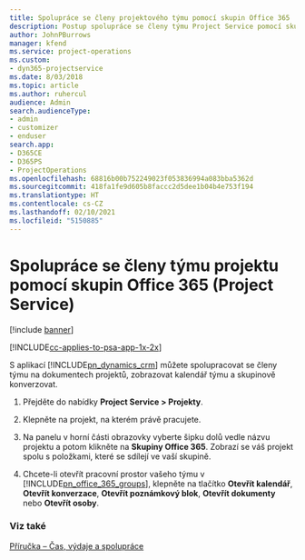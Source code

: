 ```yaml
---
title: Spolupráce se členy projektového týmu pomocí skupin Office 365
description: Postup spolupráce se členy týmu Project Service pomocí skupin Office 365
author: JohnPBurrows
manager: kfend
ms.service: project-operations
ms.custom:
- dyn365-projectservice
ms.date: 8/03/2018
ms.topic: article
ms.author: ruhercul
audience: Admin
search.audienceType:
- admin
- customizer
- enduser
search.app:
- D365CE
- D365PS
- ProjectOperations
ms.openlocfilehash: 68816b00b752249023f053836994a083bba5362d
ms.sourcegitcommit: 418fa1fe9d605b8faccc2d5dee1b04b4e753f194
ms.translationtype: HT
ms.contentlocale: cs-CZ
ms.lasthandoff: 02/10/2021
ms.locfileid: "5150885"
---
```

# <a name="collaborate-with-your-project-team-members-with-office-365-groups-project-service"></a>Spolupráce se členy týmu projektu pomocí skupin Office 365 (Project Service)

[!include [banner](../includes/psa-now-project-operations.md)]

[!INCLUDE[cc-applies-to-psa-app-1x-2x](../includes/cc-applies-to-psa-app-1x-2x.md)]

S aplikací [!INCLUDE[pn_dynamics_crm](../includes/pn-dynamics-crm.md)] můžete spolupracovat se členy týmu na dokumentech projektů, zobrazovat kalendář týmu a skupinově konverzovat.  
  
1. Přejděte do nabídky **Project Service > Projekty**.  
  
2. Klepněte na projekt, na kterém právě pracujete.  
  
3. Na panelu v horní části obrazovky vyberte šipku dolů vedle názvu projektu a potom klikněte na **Skupiny Office 365**. Zobrazí se váš projekt spolu s položkami, které se sdílejí ve vaší skupině.  
  
4. Chcete-li otevřít pracovní prostor vašeho týmu v [!INCLUDE[pn_office_365_groups](../includes/pn-office-365-groups.md)], klepněte na tlačítko **Otevřít kalendář**, **Otevřít konverzace**, **Otevřít poznámkový blok**, **Otevřít dokumenty** nebo **Otevřít osoby**.  
  
### <a name="see-also"></a>Viz také  
 [Příručka – Čas, výdaje a spolupráce](../psa/time-expense-collaboration-guide.md)
